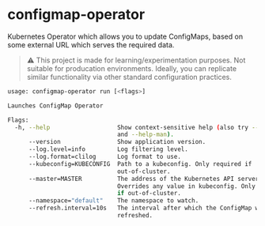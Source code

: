 # configmap-operator

Kubernetes Operator which allows you to update ConfigMaps, based on some external URL which serves the required data.

> ⚠ This project is made for learning/experimentation purposes. Not suitable for producation environments. Ideally, you can replicate similar functionality via other standard configuration practices.

```bash mdox-exec="configmap-operator run --help"
usage: configmap-operator run [<flags>]

Launches ConfigMap Operator

Flags:
  -h, --help                   Show context-sensitive help (also try --help-long
                               and --help-man).
      --version                Show application version.
      --log.level=info         Log filtering level.
      --log.format=clilog      Log format to use.
      --kubeconfig=KUBECONFIG  Path to a kubeconfig. Only required if
                               out-of-cluster.
      --master=MASTER          The address of the Kubernetes API server.
                               Overrides any value in kubeconfig. Only required
                               if out-of-cluster.
      --namespace="default"    The namespace to watch.
      --refresh.interval=10s   The interval after which the ConfigMap will be
                               refreshed.

```

